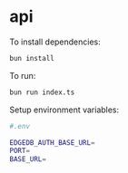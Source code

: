 # api

To install dependencies:

```bash
bun install
```

To run:

```bash
bun run index.ts
```

Setup environment variables:

```bash
#.env

EDGEDB_AUTH_BASE_URL=
PORT=
BASE_URL=
```
